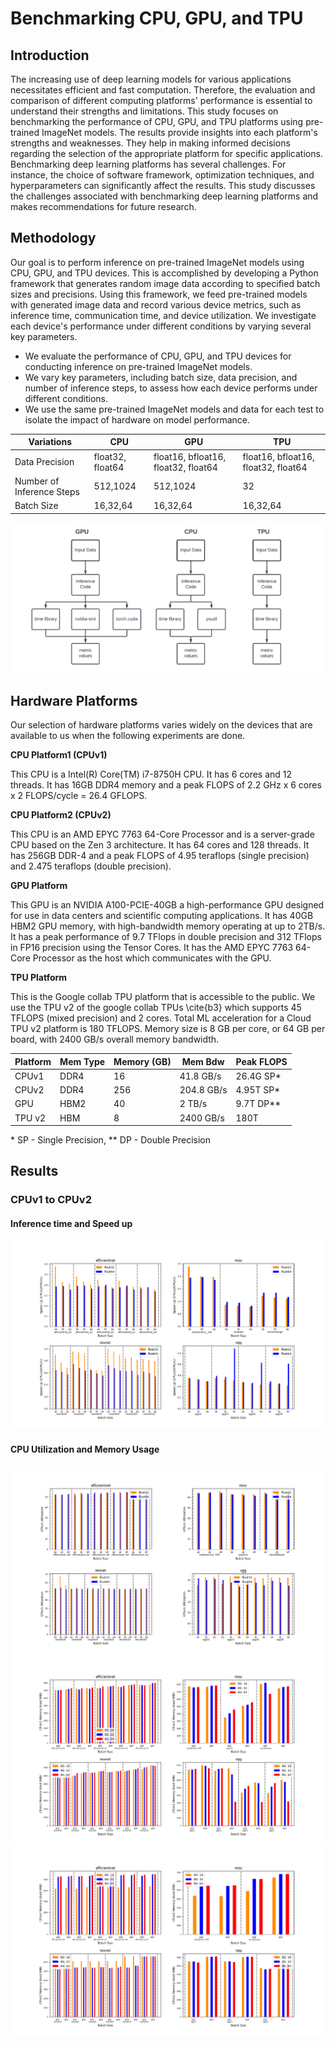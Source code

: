 # Benchmarking CPU, GPU, and TPU

## Introduction
The increasing use of deep learning models for various applications necessitates efficient and fast computation. Therefore, the evaluation and comparison of different computing platforms' performance is essential to understand their strengths and limitations. This study focuses on benchmarking the performance of CPU, GPU, and TPU platforms using pre-trained ImageNet models. The results provide insights into each platform's strengths and weaknesses. They help in making informed decisions regarding the selection of the appropriate platform for specific applications. Benchmarking deep learning platforms has several challenges. For instance, the choice of software framework, optimization techniques, and hyperparameters can significantly affect the results. This study discusses the challenges associated with benchmarking deep learning platforms and makes recommendations for future research.

## Methodology
Our goal is to perform inference on pre-trained ImageNet models using CPU, GPU, and TPU devices. This is accomplished by developing a Python framework that generates random image data according to specified batch sizes and precisions. Using this framework, we feed pre-trained models with generated image data and record various device metrics, such as inference time, communication time, and device utilization. We investigate each device's performance under different conditions by varying several key parameters. 

- We evaluate the performance of CPU, GPU, and TPU devices for conducting inference on pre-trained ImageNet models.
- We vary key parameters, including batch size, data precision, and number of inference steps, to assess how each device performs under different conditions.
- We use the same pre-trained ImageNet models and data for each test to isolate the impact of hardware on model performance.

| Variations             | CPU                     | GPU                                         | TPU                                         |
|-----------------------|-------------------------|---------------------------------------------|---------------------------------------------|
| Data Precision         | float32, float64        | float16, bfloat16, float32, float64          | float16, bfloat16, float32, float64          |
| Number of Inference Steps | 512,1024             | 512,1024                                    | 32                                          |
| Batch Size             | 16,32,64                | 16,32,64                                    | 16,32,64                                    |

![Methodology Image](./plot/other_plots/diagram_metrics.png "Steps for measuring metrics for CPU, TPU, and GPU")

## Hardware Platforms
Our selection of hardware platforms varies widely on the devices that are available to us when the following experiments are done. 

**CPU Platform1 (CPUv1)** 

This CPU is a Intel(R) Core(TM) i7-8750H CPU. It has 6 cores and 12 threads. It has 16GB DDR4 memory and a peak FLOPS of 2.2 GHz x 6 cores x 2 FLOPS/cycle = 26.4 GFLOPS. 

**CPU Platform2 (CPUv2)** 

This CPU is an AMD EPYC 7763 64-Core Processor and is a server-grade CPU based on the Zen 3 architecture. It has 64 cores and 128 threads. It has 256GB DDR-4 and a peak FLOPS of 4.95 teraflops (single precision) and 2.475 teraflops (double precision). 

**GPU Platform**

This GPU is an NVIDIA A100-PCIE-40GB a high-performance GPU designed for use in data centers and scientific computing applications. It has 40GB HBM2 GPU memory, with high-bandwidth memory operating at up to 2TB/s. It has a peak performance of 9.7 TFlops in double precision and 312 TFlops in FP16 precision using the Tensor Cores. It has the AMD EPYC 7763 64-Core Processor as the host which communicates with the GPU. 

**TPU Platform**

This is the Google collab TPU platform that is accessible to the public. We use the TPU v2 of the google collab TPUs \cite{b3} which supports 45 TFLOPS (mixed precision) and 2 cores. Total ML acceleration for a Cloud TPU v2 platform is 180 TFLOPS. Memory size is 8 GB per core, or 64 GB per board, with 2400 GB/s overall memory bandwidth.

| Platform | Mem Type | Memory (GB) | Mem Bdw | Peak FLOPS |
| --- | --- | --- | --- | --- |
| CPUv1 | DDR4 | 16 | 41.8 GB/s | 26.4G SP* |
| CPUv2 | DDR4 | 256 | 204.8 GB/s | 4.95T SP* |
| GPU | HBM2 | 40 | 2 TB/s | 9.7T DP** |
| TPU v2 | HBM | 8 | 2400 GB/s | 180T |

\* SP - Single Precision, ** DP - Double Precision

## Results

### CPUv1 to CPUv2

#### Inference time and Speed up
![F1](./plot/Final_Plots/cpuv2_cpuv1_inf_bs.png "Inference time CPUv1 vs CPUv2")
#### CPU Utilization and Memory Usage
![F2](./plot/Final_Plots/cpuv1_util_bs.png "CPUv1 Utilization")
![F3](./plot/Final_Plots/cpuv1_mem_pres.png "CPUv1 Memory Usage")
![F4](./plot/Final_Plots/cpuv2_mem_pres.png "CPUv2 Memory Usage")

